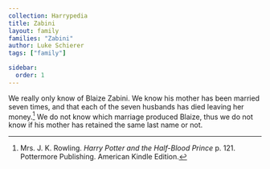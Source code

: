 ```yaml
---
collection: Harrypedia
title: Zabini
layout: family
families: "Zabini"
author: Luke Schierer
tags: ["family"]

sidebar:
  order: 1
---
```


We really only know of Blaize Zabini. We know his mother has been married seven
times, and that each of the seven husbands has died leaving her
money.[^210318-3] We do not know which marriage produced Blaize, thus we do not
know if his mother has retained the same last name or not.

[^210318-3]:
    Mrs. J. K. Rowling. _Harry Potter and the Half-Blood Prince_
    p. 121. Pottermore Publishing. American Kindle Edition.
